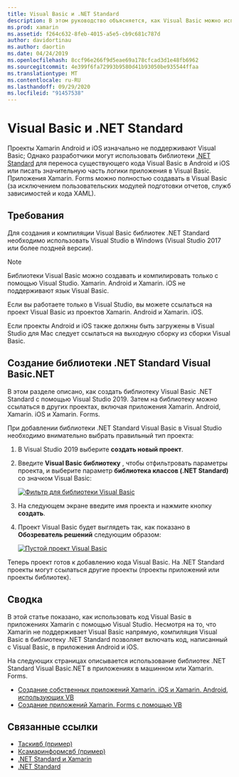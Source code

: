 ```yaml
---
title: Visual Basic и .NET Standard
description: В этом руководство объясняется, как Visual Basic можно использовать для написания проектов .NET Standard, которые можно использовать в решениях, предназначенных для Xamarin. iOS и Xamarin. Android.
ms.prod: xamarin
ms.assetid: f264c632-8feb-4015-a5e5-cb9c681c787d
author: davidortinau
ms.author: daortin
ms.date: 04/24/2019
ms.openlocfilehash: 8ccf96e266f9d5eae69a178cfcad3d1e48fb6962
ms.sourcegitcommit: 4e399f6fa72993b9580d41b93050be935544ffaa
ms.translationtype: MT
ms.contentlocale: ru-RU
ms.lasthandoff: 09/29/2020
ms.locfileid: "91457538"
---
```

# <a name="visual-basic-and-net-standard"></a>Visual Basic и .NET Standard

Проекты Xamarin Android и iOS изначально не поддерживают Visual Basic; Однако разработчики могут использовать библиотеки [.NET Standard](~/cross-platform/app-fundamentals/net-standard.md) для переноса существующего кода Visual Basic в Android и iOS или писать значительную часть логики приложения в Visual Basic. Приложения Xamarin. Forms можно полностью создавать в Visual Basic (за исключением пользовательских модулей подготовки отчетов, служб зависимостей и кода XAML).

## <a name="requirements"></a>Требования

Для создания и компиляции Visual Basic библиотек .NET Standard необходимо использовать Visual Studio в Windows (Visual Studio 2017 или более поздней версии).

> [!NOTE]
> Библиотеки Visual Basic можно создавать и компилировать только с помощью Visual Studio. Xamarin. Android и Xamarin. iOS не поддерживают язык Visual Basic.
>
> Если вы работаете только в Visual Studio, вы можете ссылаться на проект Visual Basic из проектов Xamarin. Android и Xamarin. iOS.
>
> Если проекты Android и iOS также должны быть загружены в Visual Studio для Mac следует ссылаться на выходную сборку из сборки Visual Basic.

## <a name="creating-a-visual-basicnet-net-standard-library"></a>Создание библиотеки .NET Standard Visual Basic.NET

В этом разделе описано, как создать библиотеку Visual Basic .NET Standard с помощью Visual Studio 2019.
Затем на библиотеку можно ссылаться в других проектах, включая приложения Xamarin. Android, Xamarin. iOS и Xamarin. Forms.

При добавлении библиотеки .NET Standard Visual Basic в Visual Studio необходимо внимательно выбрать правильный тип проекта:

1. В Visual Studio 2019 выберите **создать новый проект**.

2. Введите **Visual Basic библиотеку** , чтобы отфильтровать параметры проекта, и выберите параметр **библиотека классов (.NET Standard)** со значком Visual Basic:

    [![Фильтр для библиотеки Visual Basic](xamarin-forms-images/06-sml.png)](xamarin-forms-images/06.png#lightbox)

3. На следующем экране введите имя проекта и нажмите кнопку **создать**.

4. Проект Visual Basic будет выглядеть так, как показано в  **Обозреватель решений** следующим образом:

    [![Пустой проект Visual Basic](images/new-library-sml.png)](images/new-library.png#lightbox)

Теперь проект готов к добавлению кода Visual Basic. На .NET Standard проекты могут ссылаться другие проекты (проекты приложений или проекты библиотек).

## <a name="summary"></a>Сводка

В этой статье показано, как использовать код Visual Basic в приложениях Xamarin с помощью Visual Studio. Несмотря на то, что Xamarin не поддерживает Visual Basic напрямую, компиляция Visual Basic в библиотеку .NET Standard позволяет включать код, написанный с Visual Basic, в приложения Android и iOS.

На следующих страницах описывается использование библиотек .NET Standard Visual Basic.NET в приложениях в машинном или Xamarin. Forms.

- [Создание собственных приложений Xamarin. iOS и Xamarin. Android, использующих VB](native-apps.md)
- [Создание приложений Xamarin. Forms с помощью VB](xamarin-forms.md)

## <a name="related-links"></a>Связанные ссылки

- [Таскивб (пример)](/samples/xamarin/mobile-samples/visualbasic-taskyvb/)
- [Ксамаринформсвб (пример)](/samples/xamarin/mobile-samples/visualbasic-xamarinformsvb/)
- [.NET Standard и Xamarin](~/cross-platform/app-fundamentals/net-standard.md)
- [.NET Standard](/dotnet/standard/net-standard/)